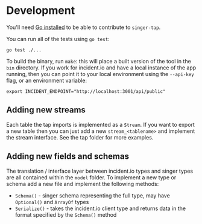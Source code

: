 # Development

You'll need [Go installed][go] to be able to contribute to `singer-tap`.

You can run all of the tests using `go test`:

```
go test ./...
```

To build the binary, run `make`: this will place a built version of the tool in
the `bin` directory. If you work for incident.io and have a local instance of
the app running, then you can point it to your local environment using the
`--api-key` flag, or an environment variable:

```
export INCIDENT_ENDPOINT="http://localhost:3001/api/public"
```

[go]: https://go.dev/doc/install

## Adding new streams

Each table the tap imports is implemented as a `Stream`. If you want to export a new table then you can just add a new `stream_<tablename>` and implement the stream interface. See the tap folder for more examples.

## Adding new fields and schemas

The translation / interface layer between incident.io types and singer types are all contained within the `model` folder. To implement a new type or schema add a new file and implement the following methods:

- `Schema()` - singer schema representing the full type, may have `Optional()` and `ArrayOf` types
- `Serialize()` - takes the incident.io client type and returns data in the format specified by the `Schema()` method
